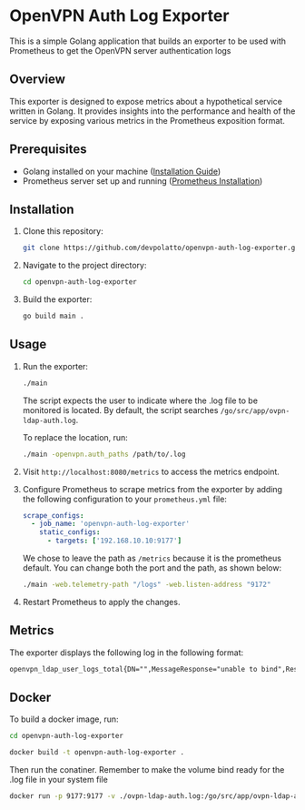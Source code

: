 # OpenVPN Auth Log Exporter

This is a simple Golang application that builds an exporter to be used with Prometheus to get the OpenVPN server authentication logs

## Overview

This exporter is designed to expose metrics about a hypothetical service written in Golang. It provides insights into the performance and health of the service by exposing various metrics in the Prometheus exposition format.

## Prerequisites

- Golang installed on your machine ([Installation Guide](https://golang.org/doc/install))
- Prometheus server set up and running ([Prometheus Installation](https://prometheus.io/docs/prometheus/latest/installation/))

## Installation

1. Clone this repository:

    ```bash
    git clone https://github.com/devpolatto/openvpn-auth-log-exporter.git
    ```

2. Navigate to the project directory:

    ```bash
    cd openvpn-auth-log-exporter
    ```

3. Build the exporter:

    ```bash
    go build main .
    ```

## Usage

1. Run the exporter:

    ```bash
    ./main
    ```

     The script expects the user to indicate where the .log file to be monitored is located. By default, the script searches `/go/src/app/ovpn-ldap-auth.log`.

     To replace the location, run:
     ```bash
     ./main -openvpn.auth_paths /path/to/.log
     ```

2. Visit `http://localhost:8080/metrics` to access the metrics endpoint.

3. Configure Prometheus to scrape metrics from the exporter by adding the following configuration to your `prometheus.yml` file:

    ```yaml
    scrape_configs:
      - job_name: 'openvpn-auth-log-exporter'
        static_configs:
          - targets: ['192.168.10.10:9177']
    ```

    We chose to leave the path as `/metrics` because it is the prometheus default. You can change both the port and the path, as shown below:

    ```bash
    ./main -web.telemetry-path "/logs" -web.listen-address "9172"
    ```

4. Restart Prometheus to apply the changes.

## Metrics

The exporter displays the following log in the following format:

```html
openvpn_ldap_user_logs_total{DN="",MessageResponse="unable to bind",ResultCode="1",Timestamp="2024-02-05 21:32:06",Username="",action="connection",status="error"} 1
```

## Docker

To build a docker image, run:

```bash
cd openvpn-auth-log-exporter
```

```bash
docker build -t openvpn-auth-log-exporter .   
```

Then run the conatiner. Remember to make the volume bind ready for the .log file in your system file

```bash
docker run -p 9177:9177 -v ./ovpn-ldap-auth.log:/go/src/app/ovpn-ldap-auth.log openvpn-exporter:latest
```